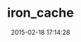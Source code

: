 ---
layout: post
title:  "iron_cache"
repo:   "iron-io/iron_cache_ruby"
date:   2015-02-18 17:14:28
gemurl: https://github.com/iron-io/iron_cache_ruby
---